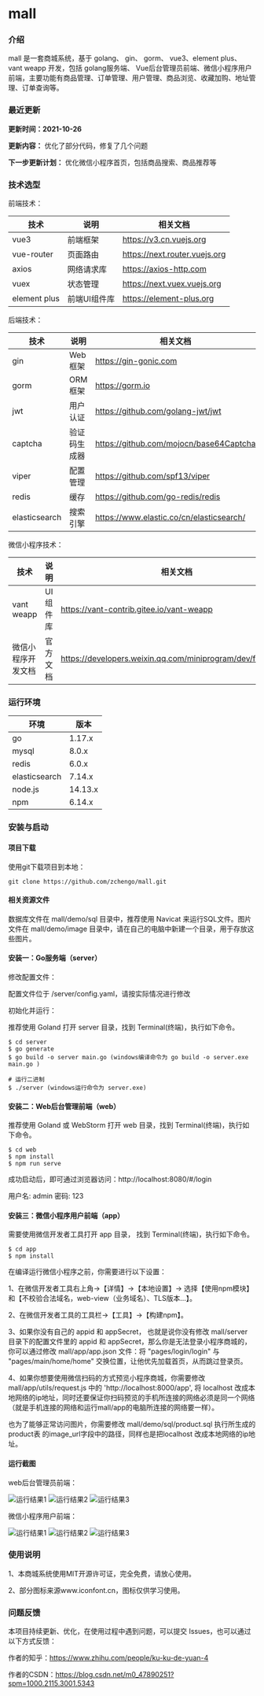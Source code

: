 # mall
### 介绍
mall 是一套商城系统，基于 golang、 gin、 gorm、 vue3、element plus、 vant weapp 开发，包括 golang服务端、 Vue后台管理员前端、微信小程序用户前端，主要功能有商品管理、订单管理、用户管理、商品浏览、收藏加购、地址管理、订单查询等。

### 最近更新

**更新时间：2021-10-26** 

**更新内容：** 优化了部分代码，修复了几个问题

**下一步更新计划：** 优化微信小程序首页，包括商品搜索、商品推荐等

### 技术选型

前端技术：

| 技术 | 说明 | 相关文档 |
|---|---|---|
| vue3 | 前端框架 | https://v3.cn.vuejs.org |
| vue-router | 页面路由 | https://next.router.vuejs.org |
| axios | 网络请求库 | https://axios-http.com |
| vuex | 状态管理 | https://next.vuex.vuejs.org |
| element plus | 前端UI组件库 | https://element-plus.org |

后端技术：

| 技术 | 说明 | 相关文档 |
|---|---|---|
| gin | Web框架 | https://gin-gonic.com |
| gorm | ORM框架 | https://gorm.io |
| jwt | 用户认证 | https://github.com/golang-jwt/jwt |
| captcha | 验证码生成器 | https://github.com/mojocn/base64Captcha |
| viper | 配置管理 | https://github.com/spf13/viper |
| redis | 缓存 | https://github.com/go-redis/redis |
| elasticsearch | 搜索引擎 | https://www.elastic.co/cn/elasticsearch/ |

微信小程序技术：

| 技术 | 说明 | 相关文档 |
|---|---|---|
| vant weapp | UI组件库 | https://vant-contrib.gitee.io/vant-weapp |
| 微信小程序开发文档 | 官方文档 | https://developers.weixin.qq.com/miniprogram/dev/framework |


### 运行环境

| 环境 | 版本 |
|---|---|
| go | 1.17.x |
| mysql | 8.0.x |
| redis | 6.0.x |
| elasticsearch | 7.14.x |
| node.js | 14.13.x |
| npm | 6.14.x |

### 安装与启动

#### 项目下载

使用git下载项目到本地：
```
git clone https://github.com/zchengo/mall.git
```

#### 相关资源文件

数据库文件在 mall/demo/sql 目录中，推荐使用 Navicat 来运行SQL文件。图片文件在 mall/demo/image 目录中，请在自己的电脑中新建一个目录，用于存放这些图片。


#### 安装一：Go服务端（server）

修改配置文件：

配置文件位于 /server/config.yaml，请按实际情况进行修改

初始化并运行：

推荐使用 Goland 打开 server 目录，找到 Terminal(终端)，执行如下命令。
```
$ cd server
$ go generate
$ go build -o server main.go (windows编译命令为 go build -o server.exe main.go )

# 运行二进制
$ ./server (windows运行命令为 server.exe)
```


#### 安装二：Web后台管理前端（web）

推荐使用 Goland 或 WebStorm 打开 web 目录，找到 Terminal(终端)，执行如下命令。
```
$ cd web
$ npm install
$ npm run serve
```

成功启动后，即可通过浏览器访问：http://localhost:8080/#/login  

用户名: admin 密码: 123


#### 安装三：微信小程序用户前端（app）

需要使用微信开发者工具打开 app 目录， 找到 Terminal(终端)，执行如下命令。
```
$ cd app 
$ npm install
```

在编译运行微信小程序之前，你需要进行以下设置：

1、在微信开发者工具右上角->【详情】->【本地设置】-> 选择【使用npm模块】和【不校验合法域名，web-view（业务域名）、TLS版本...】。

2、在微信开发者工具的工具栏->【工具】->【构建npm】。

3、如果你没有自己的 appid 和 appSecret， 也就是说你没有修改 mall/server 目录下的配置文件里的 appid 和 appSecret，那么你是无法登录小程序商城的，你可以通过修改 mall/app/app.json 文件：将  "pages/login/login" 与 "pages/main/home/home" 交换位置，让他优先加载首页，从而跳过登录页。

4、如果你想要使用微信扫码的方式预览小程序商城，你需要修改 mall/app/utils/request.js 中的 'http://localhost:8000/app', 将 localhost 改成本地网络的ip地址，同时还要保证你扫码预览的手机所连接的网络必须是同一个网络（就是手机连接的网络和运行mall/app的电脑所连接的网络要一样）。

也为了能够正常访问图片，你需要修改 mall/demo/sql/product.sql 执行所生成的 product表 的image_url字段中的路径，同样也是把localhost 改成本地网络的ip地址。

#### 运行截图

web后台管理员前端：

![运行结果1](https://github.com/zchengo/mall/blob/main/demo/result/web_1.png?raw=true)
![运行结果2](https://github.com/zchengo/mall/blob/main/demo/result/web_2.png?raw=true)
![运行结果3](https://github.com/zchengo/mall/blob/main/demo/result/web_3.png?raw=true)

微信小程序用户前端：

![运行结果1](https://github.com/zchengo/mall/blob/main/demo/result/app_1.png?raw=true)
![运行结果2](https://github.com/zchengo/mall/blob/main/demo/result/app_2.png?raw=true)
![运行结果3](https://github.com/zchengo/mall/blob/main/demo/result/app_3.png?raw=true)

### 使用说明

1、本商城系统使用MIT开源许可证，完全免费，请放心使用。

2、部分图标来源www.iconfont.cn，图标仅供学习使用。

### 问题反馈

本项目持续更新、优化，在使用过程中遇到问题，可以提交 Issues，也可以通过以下方式反馈：

作者的知乎：https://www.zhihu.com/people/ku-ku-de-yuan-4

作者的CSDN：https://blog.csdn.net/m0_47890251?spm=1000.2115.3001.5343



